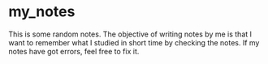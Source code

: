 # my_notes


This is some random notes. The objective of writing notes by me is that I want to remember what I studied in short time by checking the notes. If my notes have got errors, feel free to fix it.
